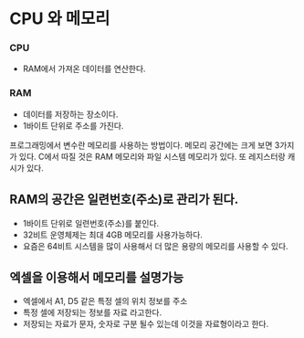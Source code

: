 # CPU 와 메모리

### CPU

- RAM에서 가져온 데이터를 연산한다.

### RAM

- 데이터를 저장하는 장소이다.
- 1바이트 단위로 주소를 가진다.

프로그래밍에서 변수란 메모리를 사용하는 방법이다.
메모리 공간에는 크게 보면 3가지가 있다.
C에서 따질 것은 RAM 메모리와 파일 시스템 메모리가 있다.
또 레지스터랑 캐시가 있다.

## RAM의 공간은 일련번호(주소)로 관리가 된다.

- 1바이트 단위로 일련번호(주소)를 붙인다.
- 32비트 운영체제는 최대 4GB 메모리를 사용가능하다.
- 요즘은 64비트 시스템을 많이 사용해서 더 많은 용량의 메모리를 사용할 수 있다.

## 엑셀을 이용해서 메모리를 설명가능

- 엑셀에서 A1, D5 같은 특정 셀의 위치 정보를 주소
- 특정 셀에 저장되는 정보를 자료 라고한다.
- 저장되는 자료가 문자, 숫자로 구분 될수 있는데 이것을 자료형이라고 한다.